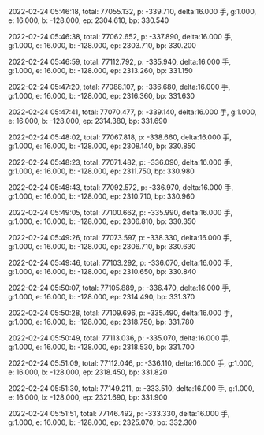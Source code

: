2022-02-24 05:46:18, total: 77055.132, p: -339.710, delta:16.000 手, g:1.000, e: 16.000, b: -128.000, ep: 2304.610, bp: 330.540

2022-02-24 05:46:38, total: 77062.652, p: -337.890, delta:16.000 手, g:1.000, e: 16.000, b: -128.000, ep: 2303.710, bp: 330.200

2022-02-24 05:46:59, total: 77112.792, p: -335.940, delta:16.000 手, g:1.000, e: 16.000, b: -128.000, ep: 2313.260, bp: 331.150

2022-02-24 05:47:20, total: 77088.107, p: -336.680, delta:16.000 手, g:1.000, e: 16.000, b: -128.000, ep: 2316.360, bp: 331.630

2022-02-24 05:47:41, total: 77070.477, p: -339.140, delta:16.000 手, g:1.000, e: 16.000, b: -128.000, ep: 2314.380, bp: 331.690

2022-02-24 05:48:02, total: 77067.818, p: -338.660, delta:16.000 手, g:1.000, e: 16.000, b: -128.000, ep: 2308.140, bp: 330.850

2022-02-24 05:48:23, total: 77071.482, p: -336.090, delta:16.000 手, g:1.000, e: 16.000, b: -128.000, ep: 2311.750, bp: 330.980

2022-02-24 05:48:43, total: 77092.572, p: -336.970, delta:16.000 手, g:1.000, e: 16.000, b: -128.000, ep: 2310.710, bp: 330.960

2022-02-24 05:49:05, total: 77100.662, p: -335.990, delta:16.000 手, g:1.000, e: 16.000, b: -128.000, ep: 2306.810, bp: 330.350

2022-02-24 05:49:26, total: 77073.597, p: -338.330, delta:16.000 手, g:1.000, e: 16.000, b: -128.000, ep: 2306.710, bp: 330.630

2022-02-24 05:49:46, total: 77103.292, p: -336.070, delta:16.000 手, g:1.000, e: 16.000, b: -128.000, ep: 2310.650, bp: 330.840

2022-02-24 05:50:07, total: 77105.889, p: -336.470, delta:16.000 手, g:1.000, e: 16.000, b: -128.000, ep: 2314.490, bp: 331.370

2022-02-24 05:50:28, total: 77109.696, p: -335.490, delta:16.000 手, g:1.000, e: 16.000, b: -128.000, ep: 2318.750, bp: 331.780

2022-02-24 05:50:49, total: 77113.036, p: -335.070, delta:16.000 手, g:1.000, e: 16.000, b: -128.000, ep: 2318.530, bp: 331.700

2022-02-24 05:51:09, total: 77112.046, p: -336.110, delta:16.000 手, g:1.000, e: 16.000, b: -128.000, ep: 2318.450, bp: 331.820

2022-02-24 05:51:30, total: 77149.211, p: -333.510, delta:16.000 手, g:1.000, e: 16.000, b: -128.000, ep: 2321.690, bp: 331.900

2022-02-24 05:51:51, total: 77146.492, p: -333.330, delta:16.000 手, g:1.000, e: 16.000, b: -128.000, ep: 2325.070, bp: 332.300
